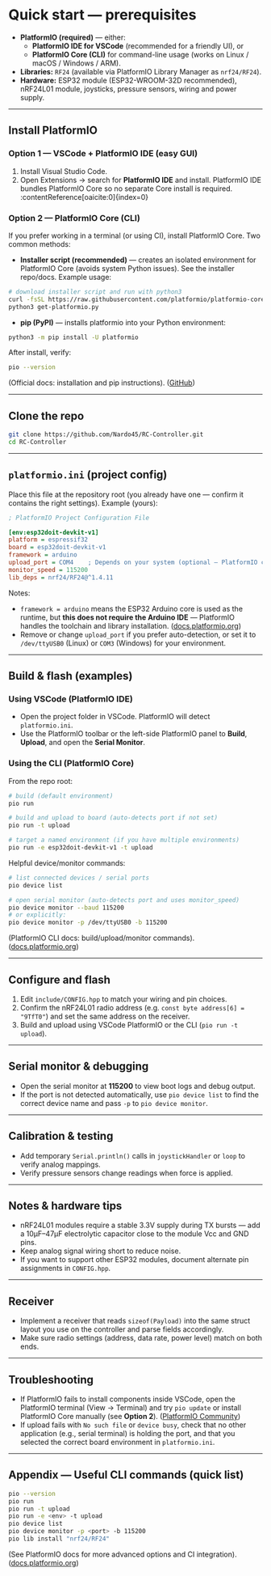 # Quick start — prerequisites

- **PlatformIO (required)** — either:
  - **PlatformIO IDE for VSCode** (recommended for a friendly UI), or  
  - **PlatformIO Core (CLI)** for command-line usage (works on Linux / macOS / Windows / ARM).
- **Libraries:** `RF24` (available via PlatformIO Library Manager as `nrf24/RF24`).
- **Hardware:** ESP32 module (ESP32-WROOM-32D recommended), nRF24L01 module, joysticks, pressure sensors, wiring and power supply.

---

## Install PlatformIO

### Option 1 — VSCode + PlatformIO IDE (easy GUI)
1. Install Visual Studio Code.
2. Open Extensions → search for **PlatformIO IDE** and install. PlatformIO IDE bundles PlatformIO Core so no separate Core install is required. :contentReference[oaicite:0]{index=0}

### Option 2 — PlatformIO Core (CLI)
If you prefer working in a terminal (or using CI), install PlatformIO Core. Two common methods:

- **Installer script (recommended)** — creates an isolated environment for PlatformIO Core (avoids system Python issues). See the installer repo/docs. Example usage:

```bash
# download installer script and run with python3
curl -fsSL https://raw.githubusercontent.com/platformio/platformio-core-installer/master/get-platformio.py -o get-platformio.py
python3 get-platformio.py
````

* **pip (PyPI)** — installs platformio into your Python environment:

```bash
python3 -m pip install -U platformio
```

After install, verify:

```bash
pio --version
```

(Official docs: installation and pip instructions). ([GitHub][1])

---

## Clone the repo

```bash
git clone https://github.com/Nardo45/RC-Controller.git
cd RC-Controller
```

---

## `platformio.ini` (project config)

Place this file at the repository root (you already have one — confirm it contains the right settings). Example (yours):

```ini
; PlatformIO Project Configuration File

[env:esp32doit-devkit-v1]
platform = espressif32
board = esp32doit-devkit-v1
framework = arduino
upload_port = COM4    ; Depends on your system (optional — PlatformIO can auto-detect)
monitor_speed = 115200
lib_deps = nrf24/RF24@^1.4.11
```

Notes:

* `framework = arduino` means the ESP32 Arduino core is used as the runtime, but **this does not require the Arduino IDE** — PlatformIO handles the toolchain and library installation. ([docs.platformio.org][2])
* Remove or change `upload_port` if you prefer auto-detection, or set it to `/dev/ttyUSB0` (Linux) or `COM3` (Windows) for your environment.

---

## Build & flash (examples)

### Using VSCode (PlatformIO IDE)

* Open the project folder in VSCode. PlatformIO will detect `platformio.ini`.
* Use the PlatformIO toolbar or the left-side PlatformIO panel to **Build**, **Upload**, and open the **Serial Monitor**.

### Using the CLI (PlatformIO Core)

From the repo root:

```bash
# build (default environment)
pio run

# build and upload to board (auto-detects port if not set)
pio run -t upload

# target a named environment (if you have multiple environments)
pio run -e esp32doit-devkit-v1 -t upload
```

Helpful device/monitor commands:

```bash
# list connected devices / serial ports
pio device list

# open serial monitor (auto-detects port and uses monitor_speed)
pio device monitor --baud 115200
# or explicitly:
pio device monitor -p /dev/ttyUSB0 -b 115200
```

(PlatformIO CLI docs: build/upload/monitor commands). ([docs.platformio.org][3])

---

## Configure and flash

1. Edit `include/CONFIG.hpp` to match your wiring and pin choices.
2. Confirm the nRF24L01 radio address (e.g. `const byte address[6] = "9TfT0"`) and set the same address on the receiver.
3. Build and upload using VSCode PlatformIO or the CLI (`pio run -t upload`).

---

## Serial monitor & debugging

* Open the serial monitor at **115200** to view boot logs and debug output.
* If the port is not detected automatically, use `pio device list` to find the correct device name and pass `-p` to `pio device monitor`.

---

## Calibration & testing

* Add temporary `Serial.println()` calls in `joystickHandler` or `loop` to verify analog mappings.
* Verify pressure sensors change readings when force is applied.

---

## Notes & hardware tips

* nRF24L01 modules require a stable 3.3V supply during TX bursts — add a 10µF–47µF electrolytic capacitor close to the module Vcc and GND pins.
* Keep analog signal wiring short to reduce noise.
* If you want to support other ESP32 modules, document alternate pin assignments in `CONFIG.hpp`.

---

## Receiver

* Implement a receiver that reads `sizeof(Payload)` into the same struct layout you use on the controller and parse fields accordingly.
* Make sure radio settings (address, data rate, power level) match on both ends.

---

## Troubleshooting

* If PlatformIO fails to install components inside VSCode, open the PlatformIO terminal (View → Terminal) and try `pio update` or install PlatformIO Core manually (see **Option 2**). ([PlatformIO Community][4])
* If upload fails with `No such file` or `device busy`, check that no other application (e.g., serial terminal) is holding the port, and that you selected the correct board environment in `platformio.ini`.

---

## Appendix — Useful CLI commands (quick list)

```bash
pio --version
pio run
pio run -t upload
pio run -e <env> -t upload
pio device list
pio device monitor -p <port> -b 115200
pio lib install "nrf24/RF24"
```

(See PlatformIO docs for more advanced options and CI integration). ([docs.platformio.org][5])

[1]: https://github.com/platformio/platformio-core-installer?utm_source=chatgpt.com "PlatformIO Core Installer"
[2]: https://docs.platformio.org/en/latest/core/installation/index.html?utm_source=chatgpt.com "Installation — PlatformIO latest documentation"
[3]: https://docs.platformio.org/en/latest/core/userguide/project/cmd_init.html?utm_source=chatgpt.com "pio project init — PlatformIO latest documentation"
[4]: https://community.platformio.org/t/installation-of-platformio-in-vs-code-problem/46656?utm_source=chatgpt.com "Installation of PlatformIO in VS Code problem"
[5]: https://docs.platformio.org/en/latest/core/userguide/index.html?utm_source=chatgpt.com "CLI Guide — PlatformIO latest documentation"
